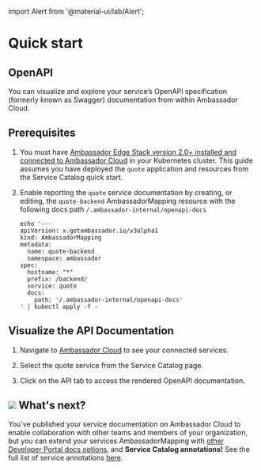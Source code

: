 import Alert from '@material-ui/lab/Alert';

# Quick start

## OpenAPI

You can visualize and explore your service’s OpenAPI specification (formerly known as Swagger) documentation from within Ambassador Cloud.

## Prerequisites

1. You must have [Ambassador Edge Stack version 2.0+ installed and connected to Ambassador Cloud](../../service-catalog/quick-start) in your
   Kubernetes cluster. This guide assumes you have deployed the `quote` application and resources from the Service Catalog quick start.
2. Enable reporting the `quote` service documentation by creating, or editing, the `quote-backend` AmbassadorMapping resource with the following docs path `/.ambassador-internal/openapi-docs`

   ```
   echo '---
   apiVersion: x.getambassador.io/v3alpha1
   kind: AmbassadorMapping
   metadata:
     name: quote-backend
     namespace: ambassador
   spec:
     hostname: "*"
     prefix: /backend/
     service: quote
     docs:
       path: '/.ambassador-internal/openapi-docs'
   ' | kubectl apply -f -
   ```

## Visualize the API Documentation

1. Navigate to [Ambassador Cloud](https://app.getambassador.io/cloud/services) to see your connected services.

2. Select the quote service from the Service Catalog page.

3. Click on the API tab to access the rendered OpenAPI documentation.

## <img class="os-logo" src="../../images/logo.png"/> What's next?

You've published your service documentation on Ambassador Cloud to enable collaboration with other teams and members of your organization, but you can extend your services AmbassadorMapping with [other Developer Portal docs options](../../../edge-stack/latest/topics/using/dev-portal/#docs-attribute-in-mappings), and **Service Catalog annotations!**  See the full list of service annotations [here](../reference/annotations/).
